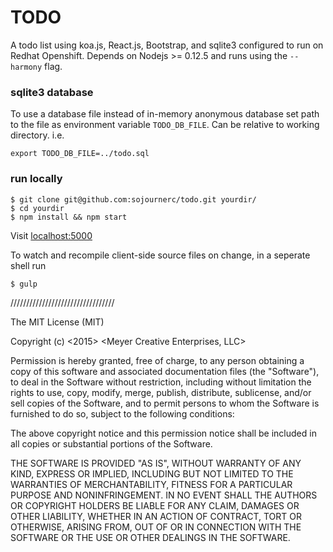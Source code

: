 
# TODO 
A todo list using koa.js, React.js, Bootstrap, and sqlite3 configured to run on Redhat Openshift. Depends on Nodejs >= 0.12.5 and runs using the `--harmony` flag.

### sqlite3 database
To use a database file instead of in-memory anonymous database set path to the file as environment variable `TODO_DB_FILE`. Can be relative to working directory. i.e. 

    export TODO_DB_FILE=../todo.sql

### run locally

    $ git clone git@github.com:sojournerc/todo.git yourdir/
    $ cd yourdir
    $ npm install && npm start

Visit [localhost:5000](http://localhost:5000)

To watch and recompile client-side source files on change, in a seperate shell run

    $ gulp 

/////////////////////////////////

The MIT License (MIT)

Copyright (c) <2015> <Meyer Creative Enterprises, LLC>

Permission is hereby granted, free of charge, to any person obtaining a copy
of this software and associated documentation files (the "Software"), to deal
in the Software without restriction, including without limitation the rights
to use, copy, modify, merge, publish, distribute, sublicense, and/or sell
copies of the Software, and to permit persons to whom the Software is
furnished to do so, subject to the following conditions:

The above copyright notice and this permission notice shall be included in
all copies or substantial portions of the Software.

THE SOFTWARE IS PROVIDED "AS IS", WITHOUT WARRANTY OF ANY KIND, EXPRESS OR
IMPLIED, INCLUDING BUT NOT LIMITED TO THE WARRANTIES OF MERCHANTABILITY,
FITNESS FOR A PARTICULAR PURPOSE AND NONINFRINGEMENT. IN NO EVENT SHALL THE
AUTHORS OR COPYRIGHT HOLDERS BE LIABLE FOR ANY CLAIM, DAMAGES OR OTHER
LIABILITY, WHETHER IN AN ACTION OF CONTRACT, TORT OR OTHERWISE, ARISING FROM,
OUT OF OR IN CONNECTION WITH THE SOFTWARE OR THE USE OR OTHER DEALINGS IN
THE SOFTWARE.
